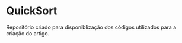 # QuickSort
Repositório criado para disponiblização dos códigos utilizados para a criação do artigo.
